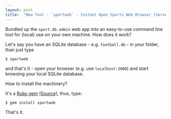 ```yaml
---
layout: post
title:  "New Tool - `sportweb` - Instant Open Sports Web Browser (Server) e.g. Use `$ sportweb`"
---
```


Bundled up the `sport.db.admin` web app into an easy-to-use command line tool
for (local) use on your own machine. How does it work? 

Let's say you have an SQLite database - e.g. `football.db` - in your folder, than just type 

~~~
$ sportweb 
~~~

and that's it - open your browser (e.g. use `localhost:3000`) and 
start browsing your local SQLite database. 

How to install the machinery? 

It's a [Ruby gem](http://rubygems.org/gems/sportweb) [(Source)](https://github.com/sportdb/sport.db.web.ruby ), thus, type: 

~~~
$ gem install sportweb 
~~~

That's it.

